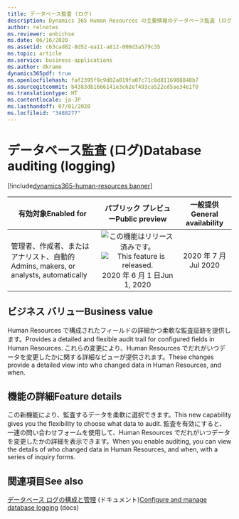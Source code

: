 ```yaml
---
title: データベース監査 (ログ)
description: Dynamics 365 Human Resources の主要情報のデータベース監査 (ログ)。
author: relnotes
ms.reviewer: anbichse
ms.date: 06/16/2020
ms.assetid: c63cad82-8d52-ea11-a812-000d3a579c35
ms.topic: article
ms.service: business-applications
ms.author: dkrame
dynamics365pdf: true
ms.openlocfilehash: faf2395f9c9d02a019fa07c71c8d8116908848b7
ms.sourcegitcommit: b4383db1666141e3c62ef493ca522cd5ae34e1f0
ms.translationtype: HT
ms.contentlocale: ja-JP
ms.lasthandoff: 07/01/2020
ms.locfileid: "3488277"
---
```

# <a name="database-auditing-logging"></a><span data-ttu-id="5eb85-103">データベース監査 (ログ)</span><span class="sxs-lookup"><span data-stu-id="5eb85-103">Database auditing (logging)</span></span>
[!include[dynamics365-human-resources banner](../includes/dynamics365-human-resources.md)]

| <span data-ttu-id="5eb85-104">有効対象</span><span class="sxs-lookup"><span data-stu-id="5eb85-104">Enabled for</span></span>    |  <span data-ttu-id="5eb85-105">パブリック プレビュー</span><span class="sxs-lookup"><span data-stu-id="5eb85-105">Public preview</span></span> | <span data-ttu-id="5eb85-106">一般提供</span><span class="sxs-lookup"><span data-stu-id="5eb85-106">General availability</span></span> | 
| ---------- | :----------: |:----------: |
|<span data-ttu-id="5eb85-107">管理者、作成者、またはアナリスト、自動的</span><span class="sxs-lookup"><span data-stu-id="5eb85-107">Admins, makers, or analysts, automatically</span></span>|<span data-ttu-id="5eb85-108">![この機能はリリース済みです。](/dynamics365-release-plan/media/green-checkmark.png "この機能はリリース済みです。")</span><span class="sxs-lookup"><span data-stu-id="5eb85-108">![This feature is released.](/dynamics365-release-plan/media/green-checkmark.png "This feature is released.")</span></span> <span data-ttu-id="5eb85-109">2020 年 6 月 1 日</span><span class="sxs-lookup"><span data-stu-id="5eb85-109">Jun 1, 2020</span></span>| <span data-ttu-id="5eb85-110">2020 年 7 月</span><span class="sxs-lookup"><span data-stu-id="5eb85-110">Jul 2020</span></span>|


## <a name="business-value"></a><span data-ttu-id="5eb85-111">ビジネス バリュー</span><span class="sxs-lookup"><span data-stu-id="5eb85-111">Business value</span></span>
<!-- bv start -->
<span data-ttu-id="5eb85-112">Human Resources で構成されたフィールドの詳細かつ柔軟な監査証跡を提供します。</span><span class="sxs-lookup"><span data-stu-id="5eb85-112">Provides a detailed and flexible audit trail for configured fields in Human Resources.</span></span> <span data-ttu-id="5eb85-113">これらの変更により、Human Resources でだれがいつデータを変更したかに関する詳細なビューが提供されます。</span><span class="sxs-lookup"><span data-stu-id="5eb85-113">These changes provide a detailed view into who changed data in Human Resources, and when.</span></span>
<!-- bv end -->



## <a name="feature-details"></a><span data-ttu-id="5eb85-114">機能の詳細</span><span class="sxs-lookup"><span data-stu-id="5eb85-114">Feature details</span></span>
<!--feature detail start -->
<span data-ttu-id="5eb85-115">この新機能により、監査するデータを柔軟に選択できます。</span><span class="sxs-lookup"><span data-stu-id="5eb85-115">This new capability gives you the flexibility to choose what data to audit.</span></span> <span data-ttu-id="5eb85-116">監査を有効にすると、一連の問い合わせフォームを使用して、Human Resources でだれがいつデータを変更したかの詳細を表示できます。</span><span class="sxs-lookup"><span data-stu-id="5eb85-116">When you enable auditing, you can view the details of who changed data in Human Resources, and when, with a series of inquiry forms.</span></span>
<!--feature detail end -->










## <a name="see-also"></a><span data-ttu-id="5eb85-117">関連項目</span><span class="sxs-lookup"><span data-stu-id="5eb85-117">See also</span></span>

<!--docs start-->
<span data-ttu-id="5eb85-118">[データベース ログの構成と管理](https://docs.microsoft.com/dynamics365/human-resources/hr-admin-database-logging) (ドキュメント)</span><span class="sxs-lookup"><span data-stu-id="5eb85-118">[Configure and manage database logging](https://docs.microsoft.com/dynamics365/human-resources/hr-admin-database-logging) (docs)</span></span>
<!--docs end-->

